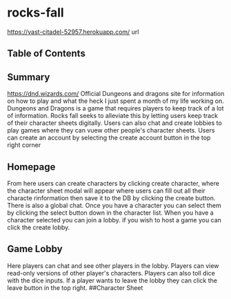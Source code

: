 # rocks-fall
https://vast-citadel-52957.herokuapp.com/ url
## Table of Contents
## Summary
  https://dnd.wizards.com/ Official Dungeons and dragons site for information on how to play and what the heck I just spent a month
  of my life working on.
  Dungeons and Dragons is a game that requires players to keep track of a lot of information. Rocks fall seeks to alleviate this by letting users keep track of their character sheets digitally. Users can also chat and create lobbies to play games where they can vuew other people's character sheets. Users can create an account by selecting the create account button in the top right corner

## Homepage
  From here users can create characters by clicking create character, where the character sheet modal will appear where users can fill out all their characte rinformation then save it to the DB by clicking the create button. There is also a global chat. Once you have a character you can select them by clicking the select button down in the character list. When you have a character selected you can join a lobby. if you wish to host a game you can click the create lobby.

## Game Lobby  
  Here players can chat and see other players in the lobby. Players can view read-only versions of other player's characters. Players can also toll dice with the dice inputs. If a player wants to leave the lobby they can click the leave button in the top right.
##Character Sheet  


